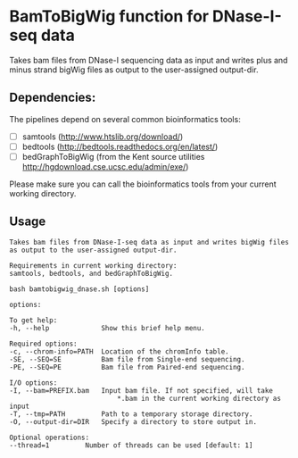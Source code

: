 # BamToBigWig function for DNase-I-seq data
Takes bam files from DNase-I sequencing data as input and writes plus and minus strand bigWig files as output to the user-assigned output-dir.

## Dependencies: 

The pipelines depend on several common bioinformatics tools: 
- [ ] samtools (http://www.htslib.org/download/)
- [ ] bedtools (http://bedtools.readthedocs.org/en/latest/)
- [ ] bedGraphToBigWig (from the Kent source utilities http://hgdownload.cse.ucsc.edu/admin/exe/)

Please make sure you can call the bioinformatics tools from your current working directory.  

## Usage

```
Takes bam files from DNase-I-seq data as input and writes bigWig files as output to the user-assigned output-dir.
    
Requirements in current working directory:
samtools, bedtools, and bedGraphToBigWig.
    
bash bamtobigwig_dnase.sh [options]
    
options:
    
To get help:
-h, --help             Show this brief help menu.
    
Required options:
-c, --chrom-info=PATH  Location of the chromInfo table.
-SE, --SEQ=SE          Bam file from Single-end sequencing.
-PE, --SEQ=PE          Bam file from Paired-end sequencing.
    
I/O options:
-I, --bam=PREFIX.bam   Input bam file. If not specified, will take
                           *.bam in the current working directory as input
-T, --tmp=PATH         Path to a temporary storage directory.
-O, --output-dir=DIR   Specify a directory to store output in.
    
Optional operations:
--thread=1         Number of threads can be used [default: 1]
```
